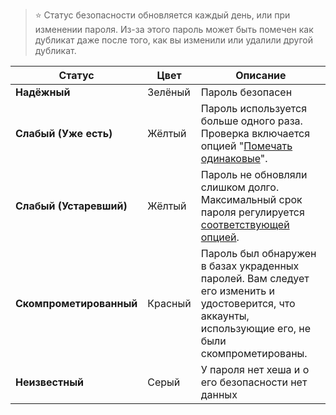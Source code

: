 
> :star: Статус безопасности обновляется каждый день, или при изменении пароля.
> Из-за этого пароль может быть помечен как дубликат даже после того, как вы изменили или удалили другой дубликат.


| Статус                  | Цвет    | Описание                                                                                                                                              |
| ----------------------- | ------- | ----------------------------------------------------------------------------------------------------------------------------------------------------- |
| **Надёжный**            | Зелёный | Пароль безопасен                                                                                                                                      |
| **Слабый (Уже есть)**   | Жёлтый  | Пароль используется больше одного раза. Проверка включается опцией "[Помечать одинаковые](../Settings#помечать-одинаковые)".                              |
| **Слабый (Устаревший)** | Жёлтый  | Пароль не обновляли слишком долго. Максимальный срок пароля регулируется [соответствующей опцией](../Settings#максимальный-срок-в-днях).                   |
| **Скомпрометированный** | Красный | Пароль был обнаружен в базах украденных паролей. Вам следует его изменить и удостоверится, что аккаунты, использующие его, не были скомпрометированы. |
| **Неизвестный**         | Серый   | У пароля нет хеша и о его безопасности нет данных                                                                                                     |

